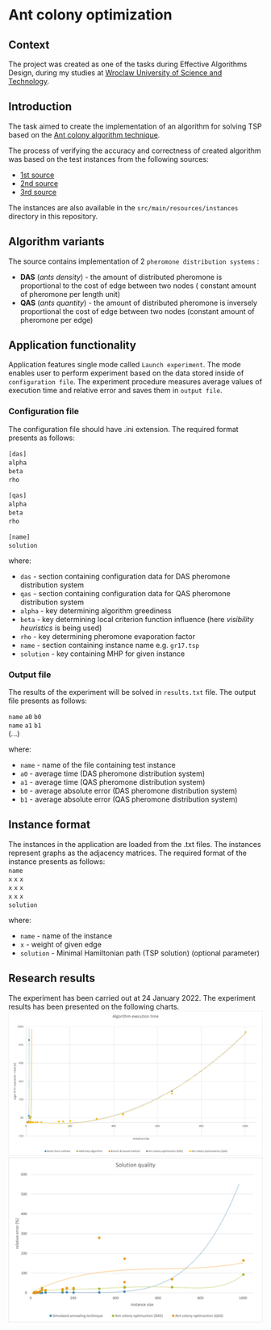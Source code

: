 # Ant colony optimization

## Context

The project was created as one of the tasks during Effective Algorithms Design, during my studies
at [Wroclaw University of Science and Technology](https://pwr.edu.pl/en/).

## Introduction

The task aimed to create the implementation of an algorithm for solving TSP based on
the [Ant colony algorithm technique](https://en.wikipedia.org/wiki/Ant_colony_optimization_algorithms).

The process of verifying the accuracy and correctness of created algorithm was based on the test instances from the
following sources:

- [1st source](http://jaroslaw.mierzwa.staff.iiar.pwr.wroc.pl/pea-stud/tsp)
- [2nd source](http://jaroslaw.rudy.staff.iiar.pwr.wroc.pl/files/pea/instances.zip)
- [3rd source](http://elib.zib.de/pub/mp-testdata/tsp/tsplib/tsp/index.html)

The instances are also available in the `src/main/resources/instances` directory in this repository.

## Algorithm variants

The source contains implementation of 2 `pheromone distribution systems` :

- **DAS** (*ants density*) - the amount of distributed pheromone is proportional to the cost of edge between two nodes (
  constant amount of pheromone per length unit)
- **QAS** (*ants quantity*) - the amount of distributed pheromone is inversely proportional the cost of edge between two
  nodes (constant amount of pheromone per edge)

## Application functionality

Application features single mode called `Launch experiment`. The mode enables user to perform experiment based on the
data stored inside of `configuration file`. The experiment procedure measures average values of execution time and
relative error and saves them in `output file`.

### Configuration file

The configuration file should have .ini extension. The required format presents as follows:

`[das]`  
`alpha`   
`beta`  
`rho`

`[qas]`  
`alpha`   
`beta`  
`rho`

`[name]`  
`solution`

where:

- `das` - section containing configuration data for DAS pheromone distribution system
- `qas` - section containing configuration data for QAS pheromone distribution system
- `alpha` - key determining algorithm greediness
- `beta` - key determining local criterion function influence (here *visibility heuristics* is being used)
- `rho` - key determining pheromone evaporation factor
- `name` - section containing instance name e.g. `gr17.tsp`
- `solution` - key containing MHP for given instance

### Output file

The results of the experiment will be solved in `results.txt` file. The output file presents as follows:

`name` `a0` `b0`   
`name` `a1` `b1`  
(...)

where:

- `name` - name of the file containing test instance
- `a0` - average time (DAS pheromone distribution system)
- `a1` - average time (QAS pheromone distribution system)
- `b0` - average absolute error (DAS pheromone distribution system)
- `b1` - average absolute error (QAS pheromone distribution system)

## Instance format

The instances in the application are loaded from the .txt files. The instances represent graphs as the adjacency
matrices. The required format of the instance presents as follows:  
`name`  
`x` `x` `x`  
`x` `x` `x`  
`x` `x` `x`  
`solution`

where:

- `name` - name of the instance
- `x` - weight of given edge
- `solution` - Minimal Hamiltonian path (TSP solution) (optional parameter)

## Research results

The experiment has been carried out at 24 January 2022. The experiment results has been presented on the following
charts.
![](src/main/resources/charts/time.png)
![](src/main/resources/charts/quality.png)
